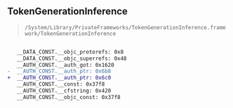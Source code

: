 ## TokenGenerationInference

> `/System/Library/PrivateFrameworks/TokenGenerationInference.framework/TokenGenerationInference`

```diff

   __DATA_CONST.__objc_protorefs: 0x8
   __DATA_CONST.__objc_superrefs: 0x48
   __AUTH_CONST.__auth_got: 0x1620
-  __AUTH_CONST.__auth_ptr: 0x6b8
+  __AUTH_CONST.__auth_ptr: 0x6c0
   __AUTH_CONST.__const: 0x37f8
   __AUTH_CONST.__cfstring: 0x420
   __AUTH_CONST.__objc_const: 0x37f8

```
